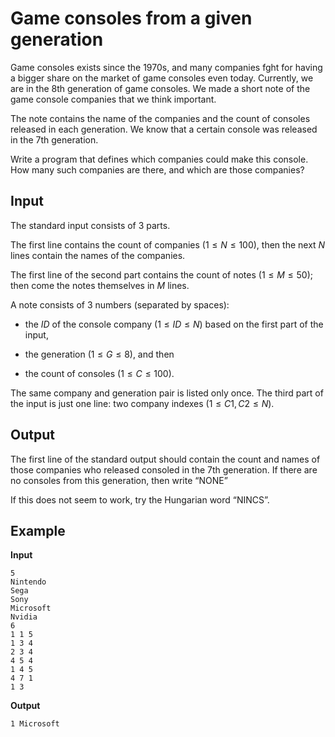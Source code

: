 # Game consoles from a given generation

Game consoles exists since the 1970s, and many companies fght for having a bigger share
on the market of game consoles even today.
Currently, we are in the 8th generation of game consoles.
We made a short note of the game console companies that we think important.

The note contains the name of the companies and the count of consoles released in each generation.
We know that a certain console was released in the 7th generation. 

Write a program that defines which companies could make this console.
How many such companies are there, and which are those companies?

## Input

The standard input consists of 3 parts.

The first line contains the count of companies ($1\le N\le 100$), then the next $N$ lines contain the names of the companies.

The first line of the second part contains the count of notes ($1\le M \le 50$); then come the notes themselves in $M$ lines.

A note consists of $3$ numbers (separated by spaces): 

- the $ID$ of the console company ($1\le ID\le N$) based on the first part of the input, 

- the generation ($1\le G\le 8$), and then 

- the count of consoles ($1\le C\le 100$).

The same company and generation pair is listed only once. 
The third part of the input is just one line: two company indexes ($1\le C1,C2\le N$).

## Output

The first line of the standard output should contain the count and names of those companies who released consoled in the 7th generation.
If there are no consoles from this generation, then write “NONE” 

If this does not seem to work, try the Hungarian word “NINCS”.

## Example

**Input** 

```
5
Nintendo
Sega
Sony
Microsoft
Nvidia
6
1 1 5
1 3 4
2 3 4
4 5 4
1 4 5
4 7 1
1 3
```

**Output**

```
1 Microsoft
```

